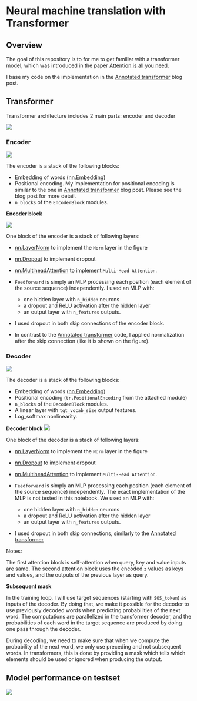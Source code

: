 # Neural machine translation with Transformer

## Overview

The goal of this repository is to for me to get familiar with a transformer model, which was introduced in the paper [Attention is all you need](https://arxiv.org/pdf/1706.03762.pdf).

I base my code on the implementation in the [Annotated transformer](https://nlp.seas.harvard.edu/2018/04/03/attention.html) blog post. 

## Transformer

Transformer architecture includes 2 main parts: encoder and decoder

<img src="https://github.com/huongdo108/neural-machine-translation-Transformer/blob/master/images/transformer.png" align="centre">

###  Encoder
<img src="https://github.com/huongdo108/neural-machine-translation-Transformer/blob/master/images/encoder.png" align="centre">

The encoder is a stack of the following blocks:
* Embedding of words ([nn.Embedding](https://pytorch.org/docs/stable/nn.html#torch.nn.Embedding))
* Positional encoding. My implementation for positional encoding is similar to the one in [Annotated transformer](https://nlp.seas.harvard.edu/2018/04/03/attention.html) blog post. Please see the blog post for more detail.
* `n_blocks` of the `EncoderBlock` modules.

**Encoder block** 

<img src="https://github.com/huongdo108/neural-machine-translation-Transformer/blob/master/images/encoder_block.png" align="centre">

One block of the encoder is a stack of following layers:
  * [nn.LayerNorm](https://pytorch.org/docs/stable/nn.html#torch.nn.LayerNorm) to implement the `Norm` layer in the figure
  * [nn.Dropout](https://pytorch.org/docs/stable/nn.html#torch.nn.Dropout) to implement dropout
  * [nn.MultiheadAttention](https://pytorch.org/docs/stable/nn.html?highlight=multiheadattention#torch.nn.MultiheadAttention) to implement `Multi-Head Attention`.

* `Feedforward` is simply an MLP processing each position (each element of the source sequence) independently. I used an MLP with:
  * one hidden layer with `n_hidden` neurons
  * a dropout and ReLU activation after the hidden layer
  * an output layer with `n_features` outputs.

* I used dropout in both skip connections of the encoder block.
* In contrast to the [Annotated transformer](https://nlp.seas.harvard.edu/2018/04/03/attention.html) code, I applied normalization after the skip connection (like it is shown on the figure).

### Decoder
<img src="https://github.com/huongdo108/neural-machine-translation-Transformer/blob/master/images/decoder.png" align="centre">

The decoder is a stack of the following blocks:
* Embedding of words ([nn.Embedding](https://pytorch.org/docs/stable/nn.html#torch.nn.Embedding))
* Positional encoding (`tr.PositionalEncoding` from the attached module)
* `n_blocks` of the `DecoderBlock` modules.
* A linear layer with `tgt_vocab_size` output features.
* Log_softmax nonlinearity.

**Decoder block**
<img src="https://github.com/huongdo108/neural-machine-translation-Transformer/blob/master/images/decoder_block.png" align="centre">

One block of the decoder is a stack of following layers:
  * [nn.LayerNorm](https://pytorch.org/docs/stable/nn.html#torch.nn.LayerNorm) to implement the `Norm` layer in the figure
  * [nn.Dropout](https://pytorch.org/docs/stable/nn.html#torch.nn.Dropout) to implement dropout
  * [nn.MultiheadAttention](https://pytorch.org/docs/stable/nn.html?highlight=multiheadattention#torch.nn.MultiheadAttention) to implement `Multi-Head Attention`.

* `Feedforward` is simply an MLP processing each position (each element of the source sequence) independently. The exact implementation of the MLP is not tested in this notebook. We used an MLP with:
  * one hidden layer with `n_hidden` neurons
  * a dropout and ReLU activation after the hidden layer
  * an output layer with `n_features` outputs.

* I used dropout in both skip connections, similarly to the [Annotated transformer](https://nlp.seas.harvard.edu/2018/04/03/attention.html)

Notes:

The first attention block is self-attention when query, key and value inputs are same. The second attention block uses the encoded `z` values as keys and values, and the outputs of the previous layer as query.

**Subsequent mask**

In the training loop, I will use target sequences (starting with `SOS_token`) as inputs of the decoder. By doing that, we make it possible for the decoder to use previously decoded words when predicting probabilities of the next word. The computations are parallelized in the transformer decoder, and the probabilities of each word in the target sequence are produced by doing one pass through the decoder.

During decoding, we need to make sure that when we compute the probability of the next word, we only use preceding and not subsequent words. In transformers, this is done by providing a mask which tells which elements should be used or ignored when producing the output.

## Model performance on testset

<img src="https://github.com/huongdo108/neural-machine-translation-Transformer/blob/master/images/model_performance.PNG" align="centre">
